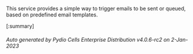 






This service provides a simple way to trigger emails to be sent or queued, based on predefined email templates.

[:summary]

###### Auto generated by Pydio Cells Enterprise Distribution v4.0.6-rc2 on 2-Jan-2023

